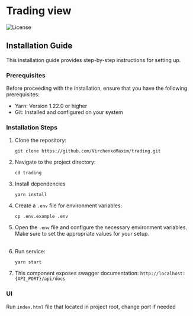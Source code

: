# Trading view

![License](https://img.shields.io/badge/License-MIT-blue.svg)


## Installation Guide

This installation guide provides step-by-step instructions for setting up.

### Prerequisites

Before proceeding with the installation, ensure that you have the following prerequisites:
  
   - Yarn: Version 1.22.0 or higher
   - Git: Installed and configured on your system

### Installation Steps

1. Clone the repository:

   ```shell
   git clone https://github.com/VirchenkoMaxim/trading.git

2. Navigate to the project directory:

   ```shell
   cd trading

3. Install dependencies
   ```shell
   yarn install

4. Create a `.env` file for environment variables:

   ```shell
   cp .env.example .env

5. Open the `.env` file and configure the necessary environment variables. Make sure to set the appropriate values for your setup.
   <br><br>
6. Run service:
   ```shell
   yarn start

7. This component exposes swagger documentation: `http://localhost:{API_PORT}/api/docs`

### UI

Run `index.html` file that located in project root, change port if needed